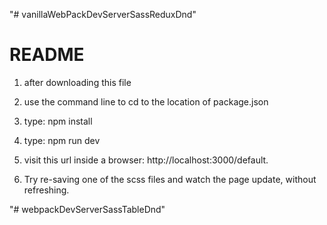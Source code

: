 "# vanillaWebPackDevServerSassReduxDnd" 

# README #

1) after downloading this file

2) use the command line to cd to the location of package.json

3) type: npm install

4) type: npm run dev

5) visit this url inside a browser: 
http://localhost:3000/default.

6) Try re-saving one of the scss files and watch the page update, without refreshing.

"# webpackDevServerSassTableDnd" 
